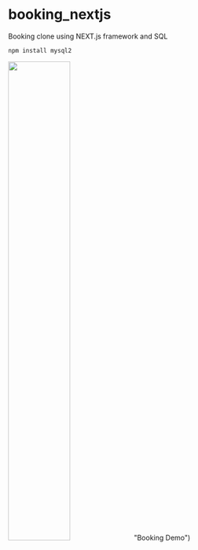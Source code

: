 # booking_nextjs
Booking clone using NEXT.js framework and SQL

```bash
npm install mysql2
```
[<img src="https://i.ytimg.com/vi/Hc79sDi3f0U/maxresdefault.jpg](https://www.google.com/url?sa=i&url=https%3A%2F%2Fconsulting.parchotels.it%2Frendi-il-sito-del-tuo-hotel-efficace-come-booking-com%2F&psig=AOvVaw1Jmwz7qya8RpnuC2yUClrS&ust=1708774046208000&source=images&cd=vfe&opi=89978449&ved=0CBIQjRxqFwoTCPDL_MGtwYQDFQAAAAAdAAAAABAJ)https://www.google.com/url?sa=i&url=https%3A%2F%2Fconsulting.parchotels.it%2Frendi-il-sito-del-tuo-hotel-efficace-come-booking-com%2F&psig=AOvVaw1Jmwz7qya8RpnuC2yUClrS&ust=1708774046208000&source=images&cd=vfe&opi=89978449&ved=0CBIQjRxqFwoTCPDL_MGtwYQDFQAAAAAdAAAAABAJ" width="50%">](https://github.com/Iulia-Andreea20/booking_nextjs/blob/main/public/Booking.mov) "Booking Demo")
